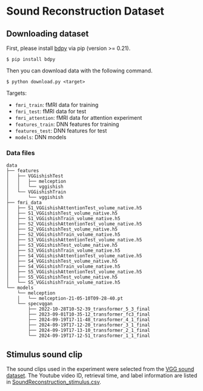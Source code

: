 # Sound Reconstruction Dataset

## Downloading dataset

First, please install [bdpy](https://github.com/KamitaniLab/bdpy) via pip (version >= 0.21).

```
$ pip install bdpy
```

Then you can download data with the following command.

```
$ python download.py <target>
```

Targets:

- `fmri_train`: fMRI data for training
- `fmri_test`: fMRI data for test
- `fmri_attention`: fMRI data for attention experiment
- `features_train`: DNN features for training
- `features_test`: DNN features for test
- `models`: DNN models

### Data files

```
data
├── features
│   ├── VGGishishTest
│   │   ├── melception
│   │   └── vggishish
│   └── VGGishishTrain
│       └── vggishish
├── fmri_data
│   ├── S1_VGGishishAttentionTest_volume_native.h5
│   ├── S1_VGGishishTest_volume_native.h5
│   ├── S1_VGGishishTrain_volume_native.h5
│   ├── S2_VGGishishAttentionTest_volume_native.h5
│   ├── S2_VGGishishTest_volume_native.h5
│   ├── S2_VGGishishTrain_volume_native.h5
│   ├── S3_VGGishishAttentionTest_volume_native.h5
│   ├── S3_VGGishishTest_volume_native.h5
│   ├── S3_VGGishishTrain_volume_native.h5
│   ├── S4_VGGishishAttentionTest_volume_native.h5
│   ├── S4_VGGishishTest_volume_native.h5
│   ├── S4_VGGishishTrain_volume_native.h5
│   ├── S5_VGGishishAttentionTest_volume_native.h5
│   ├── S5_VGGishishTest_volume_native.h5
│   └── S5_VGGishishTrain_volume_native.h5
└── models
    └── melception
    │   └── melception-21-05-10T09-28-40.pt
    └── specvqgan
        ├── 2022-10-28T10-52-39_transformer_5_3_final
        ├── 2023-09-01T10-35-12_transformer_fc3_final
        ├── 2024-09-19T17-11-48_transformer_4_1_final
        ├── 2024-09-19T17-12-20_transformer_3_1_final
        ├── 2024-09-19T17-13-10_transformer_2_1_final
        └── 2024-09-19T17-12-51_transformer_1_1_final
```

## Stimulus sound clip

The sound clips used in the experiment were selected from the [VGG sound dataset](https://www.robots.ox.ac.uk/~vgg/data/vggsound/). The Youtube video ID, retrieval time, and label information are listed in [SoundReconstruction_stimulus.csv](SoundReconstruction_stimulus.csv).
